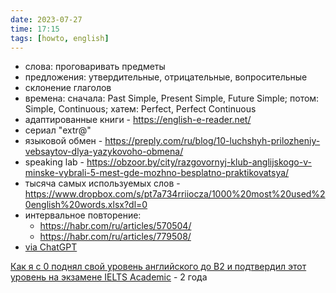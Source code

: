 ```yaml
---
date: 2023-07-27
time: 17:15
tags: [howto, english]
---
```


- слова: проговаривать предметы
- предложения: утвердительные, отрицательные, вопросительные
- склонение глаголов
- времена: сначала: Past Simple, Present Simple, Future Simple; потом: Simple, Continuous; хатем: Perfect, Perfect Continuous
- адаптированные книги - https://english-e-reader.net/
- сериал "extr@"
- языковой обмен - https://preply.com/ru/blog/10-luchshyh-prilozheniy-vebsaytov-dlya-yazykovoho-obmena/
- speaking lab - https://obzoor.by/city/razgovornyj-klub-anglijskogo-v-minske-vybrali-5-mest-gde-mozhno-besplatno-praktikovatsya/
- тысяча самых используемых слов - https://www.dropbox.com/s/pt7a734rriiocza/1000%20most%20used%20english%20words.xlsx?dl=0
- интервальное повторение:
	- https://habr.com/ru/articles/570504/
	- https://habr.com/ru/articles/779508/
- [via ChatGPT](https://www.youtube.com/watch?v=MrRk2BvGN_Q)

[Как я с 0 поднял свой уровень английского до B2 и подтвердил этот уровень на экзамене IELTS Academic](https://habr.com/ru/articles/784376/) - 2 года

